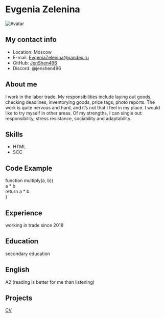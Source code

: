 # Evgenia Zelenina      
![Avatar](https://img.freepik.com/vektoren-premium/avatar-symbol001_750950-50.jpg)    
## My contact info  
* Location: Moscow   
* E-mail: EvgeniaZelenina@yandex.ru   
* GitHub: [JenShen496](https://github.com/JenShen496)   
* Discord: @jenshen496
## About me
I work in the labor trade. My responsibilities include laying out goods, checking deadlines, inventorying goods, price tags, photo reports. The work is quite nervous and hard, and it’s not that I feel in my place. I would like to try myself in other areas. Of my strengths, I can single out: responsibility, stress resistance, sociability and adaptability.
## Skills
* HTML   
* SCC    
## Code Example    
 
 function multiply(a, b){   
 a * b   
 return a * b   
 }
    

## Experience
working in trade since 2018      
## Education
secondary education    
## English
A2 (reading is better for me than listening)   
## Projects 
[CV](https://github.com/JenShen496/rsschool-cv/blob/gh-pages/cv.md)